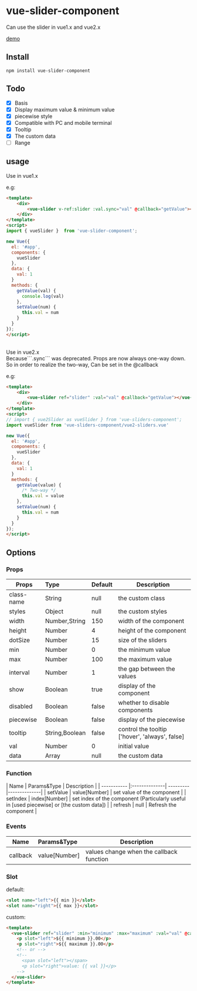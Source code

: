 # vue-slider-component
Can use the slider in vue1.x and  vue2.x

[demo](https://nightcatsama.github.io/vue-slider-component/example/)

## Install
```
npm install vue-slider-component
```

## Todo

- [x] Basis
- [x] Display maximum value & minimum value
- [x] piecewise style
- [x] Compatible with PC and mobile terminal
- [x] Tooltip
- [x] The custom data
- [ ] Range

## usage
Use in vue1.x

e.g:
```html
<template>
    <div>
        <vue-slider v-ref:slider :val.sync="val" @callback="getValue"></vue-slider>
    </div>
</template>
<script>
import { vueSlider }  from 'vue-slider-component';

new Vue({
  el: '#app',
  components: {
    vueSlider
  },
  data: {
    val: 1
  }
  methods: {
    getValue(val) {
      console.log(val)
    },
    setValue(num) {
      this.val = num
    }
  }
});
</script>
```
<br>
Use in vue2.x 
<br>Because```.sync``` was deprecated. Props are now always one-way down. So in order to realize the two-way, Can be set in the @callback

e.g:
```html
<template>
    <div>
        <vue-slider ref="slider" :val="val" @callback="getValue"></vue-slider>
    </div>
</template>
<script>
// import { vue2Slider as vueSlider } from 'vue-sliders-component';
import vueSlider from 'vue-sliders-component/vue2-sliders.vue'

new Vue({
  el: '#app',
  components: {
    vueSlider
  },
  data: {
    val: 1
  }
  methods: {
    getValue(value) {
      /* Two-way */
      this.val = value
    },
    setValue(num) {
      this.val = num
    }
  }
});
</script>
```

## Options

### Props
| Props       | Type          | Default  | Description  |
| ----------- |:--------------| ---------|--------------|
| class-name  | String        | null     | the custom class |
| styles      | Object        | null     | the custom styles |
| width       | Number,String | 150      | width of the component |
| height      | Number        | 4        | height of the component |
| dotSize     | Number        | 15       | size of the sliders |
| min         | Number        | 0        | the minimum value   |
| max         | Number        | 100      | the maximum value   |
| interval    | Number        | 1        | the gap between the values |
| show        | Boolean       | true     | display of the component |
| disabled    | Boolean       | false    | whether to disable components |
| piecewise   | Boolean       | false    | display of the piecewise |
| tooltip     | String,Boolean| false    | control the tooltip ['hover', 'always', false] |
| val         | Number        | 0        | initial value |
| data        | Array         | null     | the custom data |


### Function
| Name        | Params&Type   | Description  |
| ----------- |:--------------| ---------|--------------|
| setValue    | value[Number] | set value of the component |
| setIndex    | index[Number] | set index of the component (Particularly useful in [used piecewise] or [the custom data]) |
| refresh     | null          | Refresh the component      |


### Events
| Name        | Params&Type   | Description  |
| ----------- |:--------------|--------------|
| callback    | value[Number] | values change when the callback function |

### Slot

default:
```html
<slot name="left">{{ min }}</slot>
<slot name="right">{{ max }}</slot>
```

custom:
```html
<template>
  <vue-slider ref="slider" :min="minimum" :max="maximum" :val="val" @callback="getValue">
    <p slot="left">${{ minimum }}.00</p>
    <p slot="right">${{ maximum }}.00</p>
    <!-- or -->
    <!--
      <span slot="left"></span>
      <p slot="right">value: {{ val }}</p>
    -->
  </vue-slider>
</template>
```
